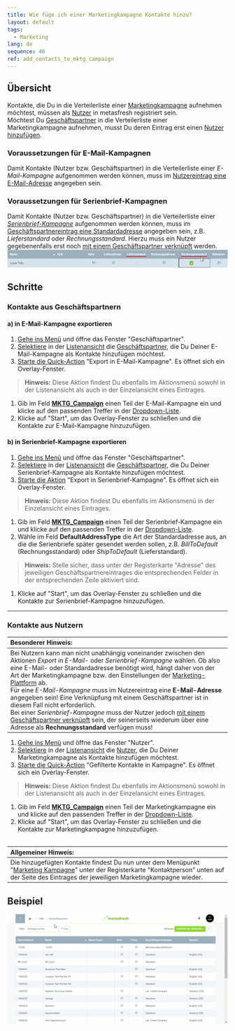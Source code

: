 ```yaml
---
title: Wie füge ich einer Marketingkampagne Kontakte hinzu?
layout: default
tags:
  - Marketing
lang: de
sequence: 40
ref: add_contacts_to_mktg_campaign
---
```


## Übersicht
Kontakte, die Du in die Verteilerliste einer [Marketingkampagne](MKTG-Kampagne_erstellen) aufnehmen möchtest, müssen als [Nutzer](Nutzer_anlegen) in metasfresh registriert sein.<br>
Möchtest Du [Geschäftspartner](Neuer_Geschaeftspartner) in die Verteilerliste einer Marketingkampagne aufnehmen, musst Du deren Eintrag erst einen [Nutzer hinzufügen](GPartner_Nutzer_hinzufuegen).

### Voraussetzungen für E-Mail-Kampagnen
Damit Kontakte (Nutzer bzw. Geschäftspartner) in die Verteilerliste einer *E-Mail-Kampagne* aufgenommen werden können, muss im [Nutzereintrag eine E-Mail-Adresse](Nutzer_anlegen) angegeben sein.

### Voraussetzungen für Serienbrief-Kampagnen
Damit Kontakte (Nutzer bzw. Geschäftspartner) in die Verteilerliste einer [*Serienbrief-Kampagne*](Serienbriefe_erstellen) aufgenommen werden können, muss im [Geschäftspartnereintrag eine Standardadresse](Adresse_erfassen_Tab) angegeben sein, z.B. *Lieferstandard* oder *Rechnungsstandard*. Hierzu muss ein Nutzer gegebenenfalls erst noch [mit einem Geschäftspartner verknüpft](Nutzer_GPartner_zuweisen) werden.<br>
![](assets/Standardadresse.png)

## Schritte

### Kontakte aus Geschäftspartnern

#### a) in E-Mail-Kampagne exportieren
1. [Gehe ins Menü](Menu) und öffne das Fenster "Geschäftspartner".
1. [Selektiere](AuswahlBelege) in der [Listenansicht](Ansichten) die [Geschäftspartner](Neuer_Geschaeftspartner), die Du Deiner E-Mail-Kampagne als Kontakte hinzufügen möchtest.
1. [Starte die Quick-Action](AktionStarten) "Export in E-Mail-Kampagne". Es öffnet sich ein Overlay-Fenster.
 >**Hinweis:** Diese Aktion findest Du ebenfalls im Aktionsmenü sowohl in der Listenansicht als auch in der Einzelansicht eines Eintrages.

1. Gib im Feld [**MKTG_Campaign**](MKTG-Kampagne_erstellen) einen Teil der E-Mail-Kampagne ein und klicke auf den passenden Treffer in der [Dropdown-Liste](Keyboard_Shortcuts_Liste).
1. Klicke auf "Start", um das Overlay-Fenster zu schließen und die Kontakte zur E-Mail-Kampagne hinzuzufügen.

#### b) in Serienbrief-Kampagne exportieren
1. [Gehe ins Menü](Menu) und öffne das Fenster "Geschäftspartner".
1. [Selektiere](AuswahlBelege) in der [Listenansicht](Ansichten) die [Geschäftspartner](Neuer_Geschaeftspartner), die Du Deiner Serienbrief-Kampagne als Kontakte hinzufügen möchtest.
1. [Starte die Aktion](AktionStarten) "Export in Serienbrief-Kampagne". Es öffnet sich ein Overlay-Fenster.
 >**Hinweis:** Diese Aktion findest Du ebenfalls im Aktionsmenü in der Einzelansicht eines Eintrages.

1. Gib im Feld [**MKTG_Campaign**](MKTG-Kampagne_erstellen) einen Teil der Serienbrief-Kampagne ein und klicke auf den passenden Treffer in der [Dropdown-Liste](Keyboard_Shortcuts_Liste).
1. Wähle im Feld **DefaultAddressType** die Art der Standardadresse aus, an die die Serienbriefe später gesendet werden sollen, z.B. *BillToDefault* (Rechnungsstandard) oder *ShipToDefault* (Lieferstandard).
 >**Hinweis:** Stelle sicher, dass unter der Registerkarte "Adresse" des jeweiligen Geschäftspartnereintrages die entsprechenden Felder in der entsprechenden Zeile aktiviert sind.

1. Klicke auf "Start", um das Overlay-Fenster zu schließen und die Kontakte zur Serienbrief-Kampagne hinzuzufügen.

---

### Kontakte aus Nutzern

| **Besonderer Hinweis:** |
| :--- |
| Bei Nutzern kann man nicht unabhängig voneinander zwischen den Aktionen *Export in E-Mail-* oder *Serienbrief-Kampagne* wählen. Ob also eine E-Mail- oder Standardadresse benötigt wird, hängt daher von der Art der Marketingkampagne bzw. den Einstellungen der [Marketing-Plattform](MKTG-Plattform_erstellen) ab.<br> Für eine *E-Mail-Kampagne* muss im Nutzereintrag eine **E-Mail-Adresse** angegeben sein! Eine Verknüpfung mit einem Geschäftspartner ist in diesem Fall nicht erforderlich.<br> Bei einer *Serienbrief-Kampagne* muss der Nutzer jedoch [mit einem Geschäftspartner verknüpft](Nutzer_GPartner_zuweisen) sein, der seinerseits wiederum über eine Adresse als **Rechnungsstandard** verfügen muss! |

1. [Gehe ins Menü](Menu) und öffne das Fenster "Nutzer".
1. [Selektiere](AuswahlBelege) in der [Listenansicht](Ansichten) die [Nutzer](Nutzer_anlegen), die Du Deiner Marketingkampagne als Kontakte hinzufügen möchtest.
1. [Starte die Quick-Action](AktionStarten) "Gefilterte Kontakte in Kampagne". Es öffnet sich ein Overlay-Fenster.
 >**Hinweis:** Diese Aktion findest Du ebenfalls im Aktionsmenü sowohl in der Listenansicht als auch in der Einzelansicht eines Eintrages.

1. Gib im Feld [**MKTG_Campaign**](MKTG-Kampagne_erstellen) einen Teil der Marketingkampagne ein und klicke auf den passenden Treffer in der [Dropdown-Liste](Keyboard_Shortcuts_Liste).
1. Klicke auf "Start", um das Overlay-Fenster zu schließen und die Kontakte zur Marketingkampagne hinzuzufügen.
<br><br>

| **Allgemeiner Hinweis:** |
| :--- |
| Die hinzugefügten Kontakte findest Du nun unter dem Menüpunkt "[Marketing Kampagne](Menu)" unter der Registerkarte "Kontaktperson" unten auf der Seite des Eintrages der jeweiligen Marketingkampagne wieder. |

## Beispiel
![](assets/MKTG-Kampagne_Kontakte_hinzufuegen.gif)
